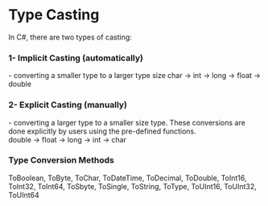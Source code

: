 # Type Casting

In C#, there are two types of casting:

<h3>1- Implicit Casting (automatically)</h3> - converting a smaller type to a larger type size
char -> int -> long -> float -> double

<h3>2- Explicit Casting (manually)</h3> - converting a larger type to a smaller size type. These conversions are done explicitly by users using the pre-defined functions.<br>
double -> float -> long -> int -> char<br>

### Type Conversion Methods
ToBoolean, ToByte, ToChar, ToDateTime, ToDecimal, ToDouble, ToInt16, ToInt32, ToInt64, ToSbyte, ToSingle, ToString, ToType, ToUInt16, ToUInt32, ToUInt64<br>
